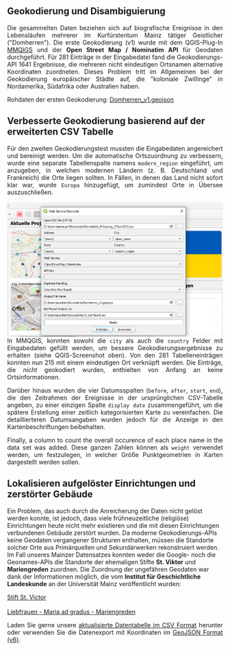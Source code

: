 <h2>Geokodierung und Disambiguierung</h2>

<p align="justify">Die gesammelten Daten beziehen sich auf biografische Ereignisse in den Lebensläufen mehrerer im Kurfürstentum Mainz tätiger Geistlicher ("Domherren"). Die erste Geokodierung (v1) wurde mit dem QGIS-Plug-In <a href="https://plugins.qgis.org/plugins/mmqgis/">MMQIGS</a> und der <strong>Open Street Map / Nominatim API</strong> für Geodaten durchgeführt. Für 281 Einträge in der Eingabedatei fand die Geokodierungs-API 1641 Ergebnisse, die mehreren nicht eindeutigen Ortsnamen alternative Koordinaten zuordneten. Dieses Problem tritt im Allgemeinen bei der Geokodierung europäischer Städte auf, die "koloniale Zwillinge" in Nordamerika, Südafrika oder Australien haben.</p>

Rohdaten der ersten Geokodierung: <a href="./GeoJSON%20layers/Domherren_v1_new.geojson">Domherren_v1.geojson</a>

<h2>Verbesserte Geokodierung basierend auf der erweiterten CSV Tabelle</h2>

<p align="justify">Für den zweiten Geokodierungstest mussten die Eingabedaten angereichert und bereinigt werden. Um die automatische Ortszuordnung zu verbessern, wurde eine separate Tabellenspalte namens <code>modern_region</code> eingeführt, um anzugeben, in welchen modernen Ländern (z. B. Deutschland und Frankreich) die Orte liegen sollten. In Fällen, in denen das Land nicht sofort klar war, wurde <code>Europa</code> hinzugefügt, um zumindest Orte in Übersee auszuschließen.</p> 

<img src="./images/MMQGIS_geocoding-settings.png" align="left" padding="15px" width="630px"/> 
<p align="justify">In MMQGIS, konnten sowohl die <code>city</code> als auch die <code>country</code> Felder mit Eingabedaten gefüllt werden, um bessere Geokodierungsergebnisse zu erhalten (siehe QGIS-Screenshot oben). Von den 281 Tabelleneinträgen konnten nun 215 mit einem eindeutigen Ort verknüpft werden. Die Einträge, die <em>nicht</em> geokodiert wurden, enthielten von Anfang an keine Ortsinformationen.</p>

<p align="justify">Darüber hinaus wurden die vier Datumsspalten (<code>before</code>, <code>after</code>, <code>start</code>, <code>end</code>), die den Zeitrahmen der Ereignisse in der ursprünglichen CSV-Tabelle angeben, zu einer einzigen Spalte <code>display date</code> zusammengeführt, um die spätere Erstellung einer zeitlich kategorisierten Karte zu vereinfachen. Die detaillierteren Datumsangaben wurden jedoch für die Anzeige in den Kartenbeschriftungen beibehalten.</p>

<p align="justify">Finally, a column to count the overall occurence of each place name in the data set was added. Diese ganzen Zahlen können als <code>weight</code> verwendet werden, um festzulegen, in welcher Größe Punktgeometrien in Karten dargestellt werden sollen.</p>

<h2>Lokalisieren aufgelöster Einrichtungen und zerstörter Gebäude</h2>

Ein Problem, das auch durch die Anreicherung der Daten nicht gelöst werden konnte, ist jedoch, dass viele frühneuzeitliche (religiöse) Einrichtungen heute nicht mehr existieren und die mit diesen Einrichtungen verbundenen Gebäude zerstört wurden. Da moderne Geokodierungs-APIs keine Geodaten vergangener Strukturen enthalten, müssen die Standorte solcher Orte aus Primärquellen und Sekundärwerken rekonstruiert werden. Im Fall unseres Mainzer Datensatzes konnten weder die Google- noch die Geonames-APIs die Standorte der ehemaligen Stifte <strong>St. Viktor</strong> und <strong>Mariengreden</strong> zuordnen. Die Zuordnung der ungefähren Geodaten war dank der Informationen möglich, die vom <strong>Institut für Geschichtliche Landeskunde</strong> an der Universität Mainz veröffentlicht wurden:

<a href="https://www.klosterlexikon-rlp.de/rheinhessen/mainz-st-victor.html">Stift St. Victor</a><br><br>
<a href="https://www.klosterlexikon-rlp.de/rheinhessen/mainz-liebfrauen-maria-ad-gradus-mariengreden.html">Liebfrauen - Maria ad gradus - Mariengreden</a>

<p align="justify">Laden Sie gerne unsere <a href="./CSV%20tables/DigiKAR_geocoding_Clerics_1August2022.csv">aktualisierte Datentabelle im CSV Format</a> herunter oder verwenden Sie die Datenexport mit Koordinaten im <a href="./GeoJSON%20layers/Domherren_v6.geojson">GeoJSON Format (v6)</a>.</p>
